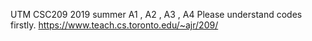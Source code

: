 UTM CSC209 2019 summer
A1 , A2 , A3 , A4
Please understand codes firstly.
https://www.teach.cs.toronto.edu/~ajr/209/
